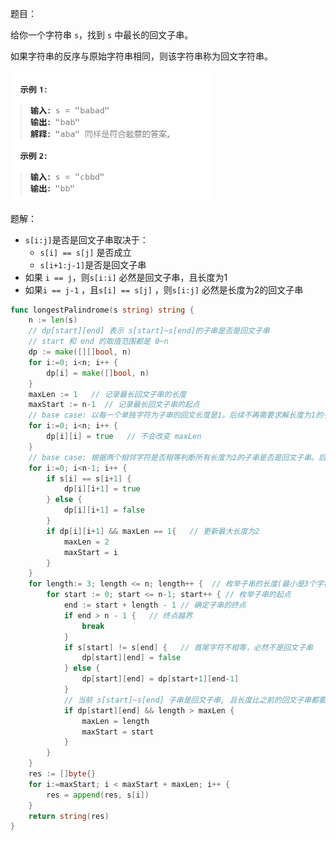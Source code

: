 题目：

给你一个字符串 `s`，找到 `s` 中最长的回文子串。

如果字符串的反序与原始字符串相同，则该字符串称为回文字符串。

<img src="1.最长回文子串.assets/image-20231015121148266.png" alt="image-20231015121148266" style="zoom:50%;" />

题解：

- `s[i:j]`是否是回文子串取决于：
  - `s[i] == s[j]` 是否成立
  - `s[i+1:j-1]`是否是回文子串
- 如果 `i == j`，则`s[i:i]` 必然是回文子串，且长度为1
- 如果`i == j-1` ，且`s[i] == s[j]` ，则`s[i:j]` 必然是长度为2的回文子串

```go
func longestPalindrome(s string) string {
    n := len(s)
    // dp[start][end] 表示 s[start]~s[end]的子串是否是回文子串
    // start 和 end 的取值范围都是 0~n
    dp := make([][]bool, n)
    for i:=0; i<n; i++ {
        dp[i] = make([]bool, n)
    }
    maxLen := 1   // 记录最长回文子串的长度
    maxStart := n-1  // 记录最长回文子串的起点
    // base case: 以每一个单独字符为子串的回文长度是1。后续不再需要求解长度为1的子串是否是回文子串
    for i:=0; i<n; i++ {
        dp[i][i] = true   // 不会改变 maxLen
    }
    // base case: 根据两个相邻字符是否相等判断所有长度为2的子串是否是回文子串。后续不再需要求解长度为2的子串是否是回文子串
    for i:=0; i<n-1; i++ {
        if s[i] == s[i+1] {
            dp[i][i+1] = true
        } else {
            dp[i][i+1] = false
        } 
        if dp[i][i+1] && maxLen == 1{   // 更新最大长度为2
            maxLen = 2
            maxStart = i
        }
    }    
    for length:= 3; length <= n; length++ {  // 枚举子串的长度(最小是3个字符,最大等于原串长度)
        for start := 0; start <= n-1; start++ { // 枚举子串的起点
            end := start + length - 1 // 确定子串的终点
            if end > n - 1 {   // 终点越界
                break
            }
            if s[start] != s[end] {   // 首尾字符不相等，必然不是回文子串
                dp[start][end] = false
            } else {   
                dp[start][end] = dp[start+1][end-1]
            }
            // 当前 s[start]~s[end] 子串是回文子串, 且长度比之前的回文子串都要长，则保留
            if dp[start][end] && length > maxLen {
                maxLen = length
                maxStart = start
            }
        }
    }
    res := []byte{}
    for i:=maxStart; i < maxStart + maxLen; i++ {
        res = append(res, s[i])
    }
    return string(res)
}
```

